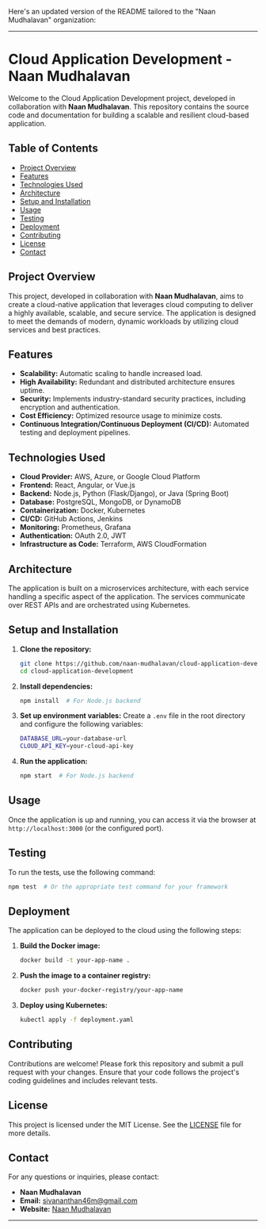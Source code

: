 Here's an updated version of the README tailored to the "Naan Mudhalavan" organization:

---

# Cloud Application Development - Naan Mudhalavan

Welcome to the Cloud Application Development project, developed in collaboration with **Naan Mudhalavan**. This repository contains the source code and documentation for building a scalable and resilient cloud-based application.

## Table of Contents

- [Project Overview](#project-overview)
- [Features](#features)
- [Technologies Used](#technologies-used)
- [Architecture](#architecture)
- [Setup and Installation](#setup-and-installation)
- [Usage](#usage)
- [Testing](#testing)
- [Deployment](#deployment)
- [Contributing](#contributing)
- [License](#license)
- [Contact](#contact)

## Project Overview

This project, developed in collaboration with **Naan Mudhalavan**, aims to create a cloud-native application that leverages cloud computing to deliver a highly available, scalable, and secure service. The application is designed to meet the demands of modern, dynamic workloads by utilizing cloud services and best practices.

## Features

- **Scalability:** Automatic scaling to handle increased load.
- **High Availability:** Redundant and distributed architecture ensures uptime.
- **Security:** Implements industry-standard security practices, including encryption and authentication.
- **Cost Efficiency:** Optimized resource usage to minimize costs.
- **Continuous Integration/Continuous Deployment (CI/CD):** Automated testing and deployment pipelines.

## Technologies Used

- **Cloud Provider:** AWS, Azure, or Google Cloud Platform
- **Frontend:** React, Angular, or Vue.js
- **Backend:** Node.js, Python (Flask/Django), or Java (Spring Boot)
- **Database:** PostgreSQL, MongoDB, or DynamoDB
- **Containerization:** Docker, Kubernetes
- **CI/CD:** GitHub Actions, Jenkins
- **Monitoring:** Prometheus, Grafana
- **Authentication:** OAuth 2.0, JWT
- **Infrastructure as Code:** Terraform, AWS CloudFormation

## Architecture

The application is built on a microservices architecture, with each service handling a specific aspect of the application. The services communicate over REST APIs and are orchestrated using Kubernetes.



## Setup and Installation

1. **Clone the repository:**
   ```bash
   git clone https://github.com/naan-mudhalavan/cloud-application-development.git
   cd cloud-application-development
   ```

2. **Install dependencies:**
   ```bash
   npm install  # For Node.js backend
   ```

3. **Set up environment variables:**
   Create a `.env` file in the root directory and configure the following variables:
   ```bash
   DATABASE_URL=your-database-url
   CLOUD_API_KEY=your-cloud-api-key
   ```

4. **Run the application:**
   ```bash
   npm start  # For Node.js backend
   ```

## Usage

Once the application is up and running, you can access it via the browser at `http://localhost:3000` (or the configured port).

## Testing

To run the tests, use the following command:

```bash
npm test  # Or the appropriate test command for your framework
```

## Deployment

The application can be deployed to the cloud using the following steps:

1. **Build the Docker image:**
   ```bash
   docker build -t your-app-name .
   ```

2. **Push the image to a container registry:**
   ```bash
   docker push your-docker-registry/your-app-name
   ```

3. **Deploy using Kubernetes:**
   ```bash
   kubectl apply -f deployment.yaml
   ```

## Contributing

Contributions are welcome! Please fork this repository and submit a pull request with your changes. Ensure that your code follows the project's coding guidelines and includes relevant tests.

## License

This project is licensed under the MIT License. See the [LICENSE](LICENSE) file for more details.

## Contact

For any questions or inquiries, please contact:

- **Naan Mudhalavan**
- **Email:** sivananthan46m@gmail.com
- **Website:** [Naan Mudhalavan](https://naanmudhalavan.org)

---
